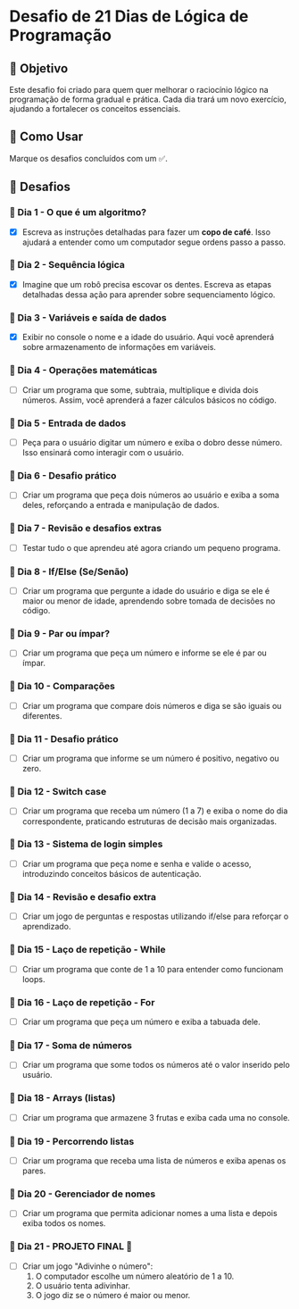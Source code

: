 # Desafio de 21 Dias de Lógica de Programação

## 📌 Objetivo

Este desafio foi criado para quem quer melhorar o raciocínio lógico na programação de forma gradual e prática. Cada dia trará um novo exercício, ajudando a fortalecer os conceitos essenciais.

## 📖 Como Usar

Marque os desafios concluídos com um ✅.

## 🚀 Desafios

### 📅 Dia 1 - O que é um algoritmo?

- [x] Escreva as instruções detalhadas para fazer um **copo de café**. Isso ajudará a entender como um computador segue ordens passo a passo.

### 📅 Dia 2 - Sequência lógica

- [x] Imagine que um robô precisa escovar os dentes. Escreva as etapas detalhadas dessa ação para aprender sobre sequenciamento lógico.

### 📅 Dia 3 - Variáveis e saída de dados

- [x] Exibir no console o nome e a idade do usuário. Aqui você aprenderá sobre armazenamento de informações em variáveis.

### 📅 Dia 4 - Operações matemáticas

- [ ] Criar um programa que some, subtraia, multiplique e divida dois números. Assim, você aprenderá a fazer cálculos básicos no código.

### 📅 Dia 5 - Entrada de dados

- [ ] Peça para o usuário digitar um número e exiba o dobro desse número. Isso ensinará como interagir com o usuário.

### 📅 Dia 6 - Desafio prático

- [ ] Criar um programa que peça dois números ao usuário e exiba a soma deles, reforçando a entrada e manipulação de dados.

### 📅 Dia 7 - Revisão e desafios extras

- [ ] Testar tudo o que aprendeu até agora criando um pequeno programa.

### 📅 Dia 8 - If/Else (Se/Senão)

- [ ] Criar um programa que pergunte a idade do usuário e diga se ele é maior ou menor de idade, aprendendo sobre tomada de decisões no código.

### 📅 Dia 9 - Par ou ímpar?

- [ ] Criar um programa que peça um número e informe se ele é par ou ímpar.

### 📅 Dia 10 - Comparações

- [ ] Criar um programa que compare dois números e diga se são iguais ou diferentes.

### 📅 Dia 11 - Desafio prático

- [ ] Criar um programa que informe se um número é positivo, negativo ou zero.

### 📅 Dia 12 - Switch case

- [ ] Criar um programa que receba um número (1 a 7) e exiba o nome do dia correspondente, praticando estruturas de decisão mais organizadas.

### 📅 Dia 13 - Sistema de login simples

- [ ] Criar um programa que peça nome e senha e valide o acesso, introduzindo conceitos básicos de autenticação.

### 📅 Dia 14 - Revisão e desafio extra

- [ ] Criar um jogo de perguntas e respostas utilizando if/else para reforçar o aprendizado.

### 📅 Dia 15 - Laço de repetição - While

- [ ] Criar um programa que conte de 1 a 10 para entender como funcionam loops.

### 📅 Dia 16 - Laço de repetição - For

- [ ] Criar um programa que peça um número e exiba a tabuada dele.

### 📅 Dia 17 - Soma de números

- [ ] Criar um programa que some todos os números até o valor inserido pelo usuário.

### 📅 Dia 18 - Arrays (listas)

- [ ] Criar um programa que armazene 3 frutas e exiba cada uma no console.

### 📅 Dia 19 - Percorrendo listas

- [ ] Criar um programa que receba uma lista de números e exiba apenas os pares.

### 📅 Dia 20 - Gerenciador de nomes

- [ ] Criar um programa que permita adicionar nomes a uma lista e depois exiba todos os nomes.

### 📅 Dia 21 - PROJETO FINAL 🎉

- [ ] Criar um jogo "Adivinhe o número":
  1. O computador escolhe um número aleatório de 1 a 10.
  2. O usuário tenta adivinhar.
  3. O jogo diz se o número é maior ou menor.
